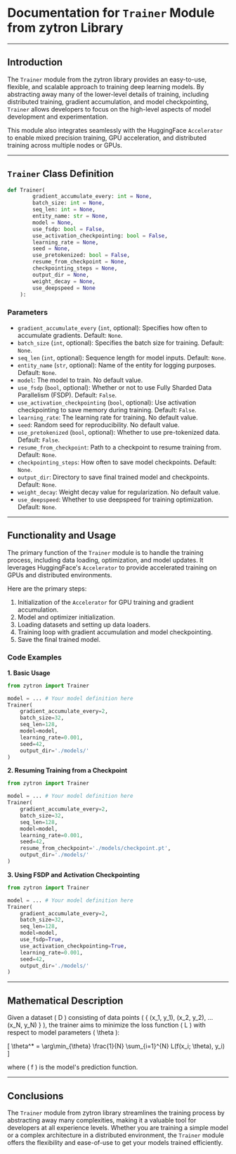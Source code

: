 # Documentation for `Trainer` Module from zytron Library

---

## Introduction

The `Trainer` module from the zytron library provides an easy-to-use, flexible, and scalable approach to training deep learning models. By abstracting away many of the lower-level details of training, including distributed training, gradient accumulation, and model checkpointing, `Trainer` allows developers to focus on the high-level aspects of model development and experimentation.

This module also integrates seamlessly with the HuggingFace `Accelerator` to enable mixed precision training, GPU acceleration, and distributed training across multiple nodes or GPUs.

---

## `Trainer` Class Definition

```python
def Trainer(
        gradient_accumulate_every: int = None, 
        batch_size: int = None, 
        seq_len: int = None,
        entity_name: str = None,
        model = None,
        use_fsdp: bool = False,
        use_activation_checkpointing: bool = False,
        learning_rate = None,
        seed = None,
        use_pretokenized: bool = False,
        resume_from_checkpoint = None,
        checkpointing_steps = None,
        output_dir = None,
        weight_decay = None,
        use_deepspeed = None
    ):
```

### Parameters

- `gradient_accumulate_every` (`int`, optional): Specifies how often to accumulate gradients. Default: `None`.
- `batch_size` (`int`, optional): Specifies the batch size for training. Default: `None`.
- `seq_len` (`int`, optional): Sequence length for model inputs. Default: `None`.
- `entity_name` (`str`, optional): Name of the entity for logging purposes. Default: `None`.
- `model`: The model to train. No default value.
- `use_fsdp` (`bool`, optional): Whether or not to use Fully Sharded Data Parallelism (FSDP). Default: `False`.
- `use_activation_checkpointing` (`bool`, optional): Use activation checkpointing to save memory during training. Default: `False`.
- `learning_rate`: The learning rate for training. No default value.
- `seed`: Random seed for reproducibility. No default value.
- `use_pretokenized` (`bool`, optional): Whether to use pre-tokenized data. Default: `False`.
- `resume_from_checkpoint`: Path to a checkpoint to resume training from. Default: `None`.
- `checkpointing_steps`: How often to save model checkpoints. Default: `None`.
- `output_dir`: Directory to save final trained model and checkpoints. Default: `None`.
- `weight_decay`: Weight decay value for regularization. No default value.
- `use_deepspeed`: Whether to use deepspeed for training optimization. Default: `None`.

---

## Functionality and Usage

The primary function of the `Trainer` module is to handle the training process, including data loading, optimization, and model updates. It leverages HuggingFace's `Accelerator` to provide accelerated training on GPUs and distributed environments.

Here are the primary steps:

1. Initialization of the `Accelerator` for GPU training and gradient accumulation.
2. Model and optimizer initialization.
3. Loading datasets and setting up data loaders.
4. Training loop with gradient accumulation and model checkpointing.
5. Save the final trained model.

### Code Examples

**1. Basic Usage**

```python
from zytron import Trainer

model = ... # Your model definition here
Trainer(
    gradient_accumulate_every=2,
    batch_size=32,
    seq_len=128,
    model=model,
    learning_rate=0.001,
    seed=42,
    output_dir='./models/'
)
```

**2. Resuming Training from a Checkpoint**

```python
from zytron import Trainer

model = ... # Your model definition here
Trainer(
    gradient_accumulate_every=2,
    batch_size=32,
    seq_len=128,
    model=model,
    learning_rate=0.001,
    seed=42,
    resume_from_checkpoint='./models/checkpoint.pt',
    output_dir='./models/'
)
```

**3. Using FSDP and Activation Checkpointing**

```python
from zytron import Trainer

model = ... # Your model definition here
Trainer(
    gradient_accumulate_every=2,
    batch_size=32,
    seq_len=128,
    model=model,
    use_fsdp=True,
    use_activation_checkpointing=True,
    learning_rate=0.001,
    seed=42,
    output_dir='./models/'
)
```

---

## Mathematical Description

Given a dataset \( D \) consisting of data points \( \{ (x_1, y_1), (x_2, y_2), ... (x_N, y_N) \} \), the trainer aims to minimize the loss function \( L \) with respect to model parameters \( \theta \):

\[ \theta^* = \arg\min_{\theta} \frac{1}{N} \sum_{i=1}^{N} L(f(x_i; \theta), y_i) \]



where \( f \) is the model's prediction function.

---

## Conclusions

The `Trainer` module from zytron library streamlines the training process by abstracting away many complexities, making it a valuable tool for developers at all experience levels. Whether you are training a simple model or a complex architecture in a distributed environment, the `Trainer` module offers the flexibility and ease-of-use to get your models trained efficiently.